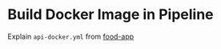 # Build Docker Image in Pipeline

Explain `api-docker.yml` from [food-app](https://github.com/arambazamba/food-app)